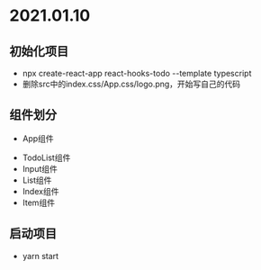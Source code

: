 # 2021.01.10
## 初始化项目
* npx create-react-app react-hooks-todo --template typescript
* 删除src中的index.css/App.css/logo.png，开始写自己的代码
## 组件划分
* App组件
 - TodoList组件
  - Input组件
  - List组件
   - Index组件
   - Item组件

## 启动项目
* yarn start